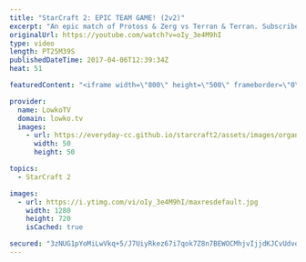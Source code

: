 ```yaml
---
title: "StarCraft 2: EPIC TEAM GAME! (2v2)"
excerpt: "An epic match of Protoss & Zerg vs Terran & Terran. Subscribe for more videos: http://lowko.tv/youtube Proxy vs Proxy: https://goo.gl/iHc1jT  I haven't casted many team games in StarCraft 2 at all. While I'm very comfortable commentating and analysis professional matches of 1 versus 1, casting a 2 versus"
originalUrl: https://youtube.com/watch?v=oIy_3e4M9hI
type: video
length: PT25M39S
publishedDateTime: 2017-04-06T12:39:34Z
heat: 51

featuredContent: "<iframe width=\"800\" height=\"500\" frameborder=\"0\" src=\"https://www.youtube.com/embed/oIy_3e4M9hI\" allow=\"accelerometer; autoplay; encrypted-media; gyroscope; picture-in-picture\" allowfullscreen></iframe>"

provider:
  name: LowkoTV
  domain: lowko.tv
  images:
    - url: https://everyday-cc.github.io/starcraft2/assets/images/organizations/lowko.tv-50x50.jpg
      width: 50
      height: 50

topics:
  - StarCraft 2

images:
  - url: https://i.ytimg.com/vi/oIy_3e4M9hI/maxresdefault.jpg
    width: 1280
    height: 720
    isCached: true

secured: "3zNUG1pYoMiLwVkq+5/J7UiyRkez67i7qok7Z8n7BEWOCMhjvIjjdKJCvUdvqhYCGhXsBiKLi30zd3ePeiK2KFIjzANYfmWeHBdxtTXJ73wPtkm9TGrX4nRkyK56BwCYoQRYQmPO44YMraAUmvH9W7VndGq55taOK8ohnRz7nI1WNgmmBA7BtVKqb3oz8OlvTAGNsjg3Y6MBjZzCugDn9qtOVSsveH9BKT+myaRAEpWjI4UKoGdcz08uOexXN5XvCVq9K63RbDn4GgeKwExm2uVGsWkvCn7kofdGDbmklOLkGVlbB5M9QigJx+45siV6AmrDGSI2jSuiUNiVqs0oqJB9XSbMcPQNIxnCWp1SMDwul0hROKKw6YEG2I4gNJd6caajfLrXj0lPKLSQNhJmN5LRyDg3ZVjl8QPnFKk7masZ78Wl9I/m1bvCZNs7HU6Y;GQ6NktmzwVvXntfINCV/aA=="
---
```


